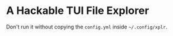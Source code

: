A Hackable TUI File Explorer
============================

Don't run it without copying the `config.yml` inside `~/.config/xplr`.
